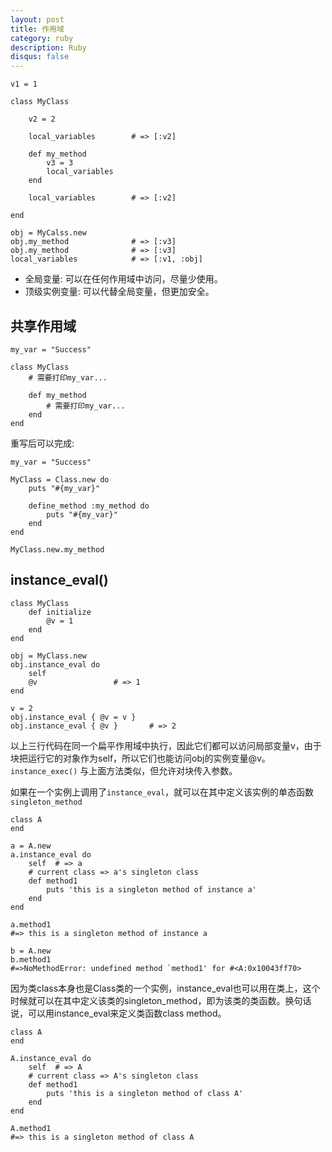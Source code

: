 ```yaml
---
layout: post
title: 作用域
category: ruby
description: Ruby
disqus: false
---
```



```
v1 = 1   

class MyClass   

    v2 = 2   

    local_variables        # => [:v2]   

    def my_method
        v3 = 3   
        local_variables   
    end

    local_variables        # => [:v2]   

end   

obj = MyCalss.new    
obj.my_method              # => [:v3]   
obj.my_method              # => [:v3]   
local_variables            # => [:v1, :obj]   
```

* 全局变量: 可以在任何作用域中访问，尽量少使用。   
* 顶级实例变量: 可以代替全局变量，但更加安全。   

## 共享作用域   

```
my_var = "Success"

class MyClass
    # 需要打印my_var...

    def my_method
        # 需要打印my_var...
    end
end
```

重写后可以完成:   

```
my_var = "Success"

MyClass = Class.new do
    puts "#{my_var}"

    define_method :my_method do
        puts "#{my_var}"
    end
end

MyClass.new.my_method

```

## instance_eval()

```
class MyClass
    def initialize
        @v = 1
    end
end

obj = MyClass.new
obj.instance_eval do
    self
    @v                 # => 1
end

v = 2
obj.instance_eval { @v = v }
obj.instance_eval { @v }       # => 2
```

以上三行代码在同一个扁平作用域中执行，因此它们都可以访问局部变量v，由于块把运行它的对象作为self，所以它们也能访问obj的实例变量@v。   
`instance_exec()` 与上面方法类似，但允许对块传入参数。  

如果在一个实例上调用了`instance_eval`，就可以在其中定义该实例的单态函数 `singleton_method`   

```
class A
end

a = A.new
a.instance_eval do
    self  # => a
    # current class => a's singleton class
    def method1
        puts 'this is a singleton method of instance a'
    end
end

a.method1
#=> this is a singleton method of instance a

b = A.new
b.method1
#=>NoMethodError: undefined method `method1' for #<A:0x10043ff70>
``` 

因为类class本身也是Class类的一个实例，instance_eval也可以用在类上，这个时候就可以在其中定义该类的singleton_method，即为该类的类函数。换句话说，可以用instance_eval来定义类函数class method。   

```
class A
end

A.instance_eval do
    self  # => A
    # current class => A's singleton class
    def method1
        puts 'this is a singleton method of class A'
    end
end

A.method1
#=> this is a singleton method of class A
```




